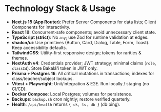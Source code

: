 # Technology Stack & Usage

- **Next.js 15 (App Router)**: Prefer Server Components for data lists; Client Components for interactivity.
- **React 19**: Concurrent‑safe components; avoid unnecessary client state.
- **TypeScript (strict)**: No `any`; use Zod for runtime validation at edges.
- **shadcn/ui**: Use primitives (Button, Card, Dialog, Table, Form, Toast). Keep accessibility defaults.
- **TailwindCSS**: Utility‑first responsive design; tokens for rarities & themes.
- **NextAuth v4**: Credentials provider; JWT strategy; minimal claims (`role`, `classId`). Store Bakaláři token in JWT only.
- **Prisma + Postgres 16**: All critical mutations in transactions; indexes for class/teacher/subject lookups.
- **Vitest + Playwright**: Unit/integration & E2E. Run locally / staging (no CI/CD).
- **Docker Compose**: Local Postgres; volumes for persistence.
- **Backups**: `backup.sh` cron nightly; restore verified quarterly.
- **Health**: `/api/health` returns `{ ok, ts, db }` (db ping).
